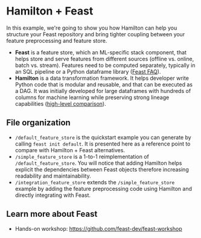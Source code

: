 # Hamilton + Feast

In this example, we're going to show you how Hamilton can help you structure your Feast repository and bring tighter coupling between your feature preprocessing and feature store.
- **Feast** is a feature store, which an ML-specific stack component, that helps store and serve features from different sources (offline vs. online, batch vs. stream). Features need to be computed separately, typically in an SQL pipeline or a Python dataframe library ([Feast FAQ](https://feast.dev/)). 
- **Hamilton** is a data transformation framework. It helps developer write Python code that is modular and reusable, and that can be executed as a DAG. It was initially developed for large dataframes with hundreds of columns for machine learning while preserving strong lineage capabilities ([high-level comparison](https://hamilton.dagworks.io/en/latest/)).


## File organization
- `/default_feature_store` is the quickstart example you can generate by calling `feast init default`. It is presented here as a reference point to compare with Hamilton + Feast alternatives.
- `/simple_feature_store` is a 1-to-1 reimplementation of `/default_feature_store`. You will notice that adding Hamilton helps explicit the dependencies between Feast objects therefore increasing readability and maintainability.
- `/integration_feature_store` extends the `/simple_feature_store` example by adding the feature preprocessing code using Hamilton and directly integrating with Feast.


## Learn more about Feast
- Hands-on workshop: https://github.com/feast-dev/feast-workshop